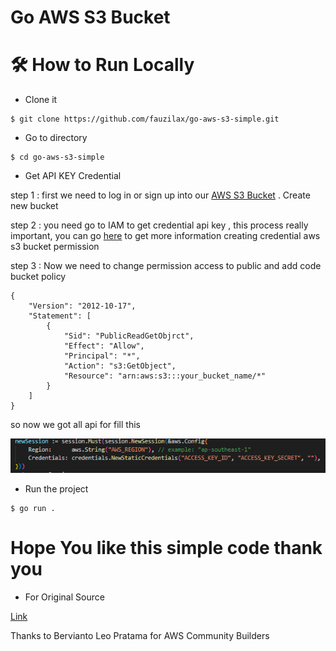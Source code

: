 # Go AWS S3 Bucket

# 🛠️ How to Run Locally

- Clone it

```
$ git clone https://github.com/fauzilax/go-aws-s3-simple.git
```

- Go to directory

```
$ cd go-aws-s3-simple
```
- Get API KEY Credential

step 1 : first we need to log in or sign up into our <a href="https://s3.console.aws.amazon.com/s3/get-started?region=ap-southeast-1" >AWS S3 Bucket</a> . Create new bucket

step 2 : you need go to IAM to get credential api key , this process really important, you can go <a href="https://dev.to/aws-builders/lets-get-started-with-echo-go-aws-sdk-for-go-and-aws-s3-2ac3">here</a> to get more information creating credential aws s3 bucket permission


step 3 : Now we need to change permission access to public and add code bucket policy

```
{
    "Version": "2012-10-17",
    "Statement": [
        {
            "Sid": "PublicReadGetObjrct",
            "Effect": "Allow",
            "Principal": "*",
            "Action": "s3:GetObject",
            "Resource": "arn:aws:s3:::your_bucket_name/*"
        }
    ]
}
```

so now we got all api for fill this

<img src="img.PNG" >

- Run the project
```
$ go run .
```

# Hope You like this simple code thank you

- For Original Source

<a href="https://dev.to/aws-builders/lets-get-started-with-echo-go-aws-sdk-for-go-and-aws-s3-2ac3" >Link</a>

Thanks to Bervianto Leo Pratama for AWS Community Builders
